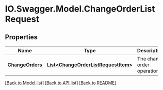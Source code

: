 # IO.Swagger.Model.ChangeOrderListRequest
## Properties

Name | Type | Description | Notes
------------ | ------------- | ------------- | -------------
**ChangeOrders** | [**List&lt;ChangeOrderListRequestItem&gt;**](ChangeOrderListRequestItem.md) | The change order operations | 

[[Back to Model list]](../README.md#documentation-for-models) [[Back to API list]](../README.md#documentation-for-api-endpoints) [[Back to README]](../README.md)

